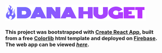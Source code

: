 ![](danahuget-logo-2.png?raw=true "Dana Huget Logo")

### This project was bootstrapped with [Create React App](https://github.com/facebook/create-react-app), built from a free [Colorlib](https://colorlib.com) html template and deployed on [Firebase](https://firebase.google.com/). The web app can be viewed *[here](https://danahuget-portfolio.firebaseapp.com)*.
